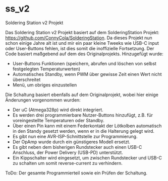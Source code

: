# ss_v2
Soldering Station v2 Projekt

Das Soldering Station v2 Projekt basiert auf dem SolderingStation Projekt: https://github.com/ConnyCola/SolderingStation.
Da dieses Projekt nun schon einige Jahre alt ist und mir ein paar kleine Tweeks wie USB-C input oder User-Buttons fehlen, ist dies somit die inoffizielle Fortsetzung.
Der Code basiert maßgebend auf dem des Originalprojekts. 
Hinzugefügt wurde:
- User-Buttons Funktionen (speichern, abrufen und löschen von selbst festgelegten Temperaturwerten)
- Automatisches Standby, wenn PWM über gewisse Zeit einen Wert nicht überschreitet
- Menü, um obriges einzustellen

Die Schaltung basiert ebenfalls auf dem Originalprojekt, wobei hier einige Änderungen vorgenommen wurden:
- Der uC (Atmega328p) wird direkt integriert.
- Es werden drei programmierbare Nutzer-Buttons hinzufügt, z.B. für voreingestellte Temperaturen oder Standby.
- Über einen Pin kann mit einem Federkontakt der Lötkolben automatisch in den Standy gesetzt werden, wenn er in die Halterung gelegt wird.
- Es gibt nun eine AVR-ISP-Schnittstelle zur Programmierung.
- Der OpAmp wurde durch ein günstigeres Modell ersetzt.
- Es gibt neben dem bisherigen Rundstecker auch einen USB-C Anschluss, der Power Delivery (USB-PD) unterstützt.
- Ein Kippschalter wird eingesetzt, um zwischen Rundstecker und USB-C zu schalten um somit reverse-current zu verhindern.

ToDo:
Der gesamte Programmierteil sowie ein Prüfen der Schaltung.
